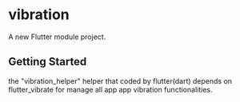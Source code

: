 # vibration

A new Flutter module project.

## Getting Started
the "vibration_helper" helper that coded by flutter(dart) depends on flutter_vibrate for manage all app app vibration functionalities.